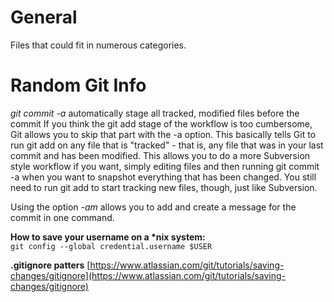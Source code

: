 # General
Files that could fit in numerous categories.




# Random Git Info
*git commit -a* automatically stage all tracked, modified files before the commit If you think the git add stage of the workflow is too cumbersome, Git allows you to skip that part with the -a option. This basically tells Git to run git add on any file that is "tracked" - that is, any file that was in your last commit and has been modified. This allows you to do a more Subversion style workflow if you want, simply editing files and then running git commit -a when you want to snapshot everything that has been changed. You still need to run git add to start tracking new files, though, just like Subversion.

Using the option *-am* allows you to add and create a message for the commit in one command.

**How to save your username on a \*nix system:**  
`git config --global credential.username $USER`

**.gitignore patters**
[https://www.atlassian.com/git/tutorials/saving-changes/gitignore](https://www.atlassian.com/git/tutorials/saving-changes/gitignore)

